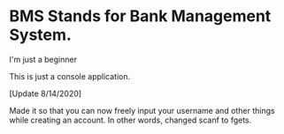 # BMS Stands for Bank Management System. 

I'm just a beginner

This is just a console application.

[Update 8/14/2020]

Made it so that you can now freely input your username and other things while creating an account.
In other words, changed scanf to fgets.


